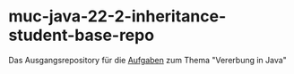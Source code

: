 # muc-java-22-2-inheritance-student-base-repo
Das Ausgangsrepository für die [Aufgaben](https://neuefische.github.io/muc-java-22-2-slides/2-Java/2-Objektorientierung-advanced/#7) zum Thema "Vererbung in Java"
